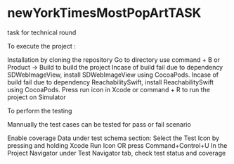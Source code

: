 # newYorkTimesMostPopArtTASK
task for technical round

To execute the project :

Installation by cloning the repository
Go to directory
use command + B or Product -> Build to build the project
Incase of build fail due to dependency SDWebImageView, install SDWebImageView using CocoaPods.
Incase of build fail due to dependency ReachabilitySwift, install ReachabilitySwift using CocoaPods.
Press run icon in Xcode or command + R to run the project on Simulator


To perform the testing 

Mannually the test cases can be tested for pass or fail scenario

Enable coverage Data under test schema section:
Select the Test Icon by pressing and holding Xcode Run Icon OR press Command+Control+U
In the Project Navigator under Test Navigator tab, check test status and coverage
